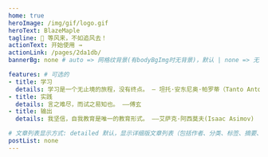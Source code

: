 ```yaml
---
home: true
heroImage: /img/gif/logo.gif
heroText: BlazeMaple
tagline: 🚀 等风来，不如追风去！
actionText: 开始使用 →
actionLink: /pages/2da1db/
bannerBg: none # auto => 网格纹背景(有bodyBgImg时无背景)，默认 | none => 无 | '大图地址' | background: 自定义背景样式       提示：如发现文本颜色不适应你的背景时可以到palette.styl修改$bannerTextColor变量

features: # 可选的
- title: 学习
  details: 学习是一个无止境的旅程，没有终点。 – 坦托·安东尼奥·帕罗蒂（Tanto Antonio Parodi）
- title: 实践
  details: 言之难尽，而试之易知也。 ——傅玄
- title: 输出
  details: 我坚信，自我教育是唯一的教育形式。 ——艾萨克·阿西莫夫(Isaac Asimov)

# 文章列表显示方式: detailed 默认，显示详细版文章列表（包括作者、分类、标签、摘要、分页等）| simple => 显示简约版文章列表（仅标题和日期）| none 不显示文章列表
postList: none
---
```









